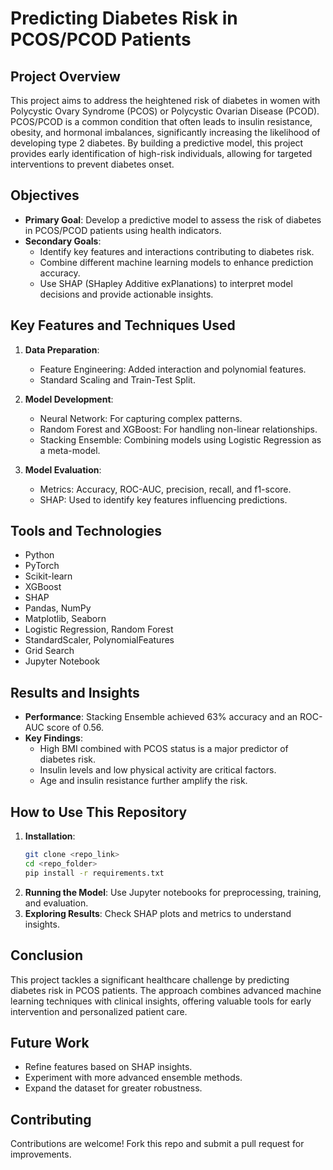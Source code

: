 # **Predicting Diabetes Risk in PCOS/PCOD Patients**

## **Project Overview**

This project aims to address the heightened risk of diabetes in women with Polycystic Ovary Syndrome (PCOS) or Polycystic Ovarian Disease (PCOD). PCOS/PCOD is a common condition that often leads to insulin resistance, obesity, and hormonal imbalances, significantly increasing the likelihood of developing type 2 diabetes. By building a predictive model, this project provides early identification of high-risk individuals, allowing for targeted interventions to prevent diabetes onset.

## **Objectives**

- **Primary Goal**: Develop a predictive model to assess the risk of diabetes in PCOS/PCOD patients using health indicators.
- **Secondary Goals**:
  - Identify key features and interactions contributing to diabetes risk.
  - Combine different machine learning models to enhance prediction accuracy.
  - Use SHAP (SHapley Additive exPlanations) to interpret model decisions and provide actionable insights.

## **Key Features and Techniques Used**

1. **Data Preparation**:
   - Feature Engineering: Added interaction and polynomial features.
   - Standard Scaling and Train-Test Split.

2. **Model Development**:
   - Neural Network: For capturing complex patterns.
   - Random Forest and XGBoost: For handling non-linear relationships.
   - Stacking Ensemble: Combining models using Logistic Regression as a meta-model.

3. **Model Evaluation**:
   - Metrics: Accuracy, ROC-AUC, precision, recall, and f1-score.
   - SHAP: Used to identify key features influencing predictions.

## **Tools and Technologies**

- Python
- PyTorch
- Scikit-learn
- XGBoost
- SHAP
- Pandas, NumPy
- Matplotlib, Seaborn
- Logistic Regression, Random Forest
- StandardScaler, PolynomialFeatures
- Grid Search
- Jupyter Notebook

## **Results and Insights**

- **Performance**: Stacking Ensemble achieved 63% accuracy and an ROC-AUC score of 0.56.
- **Key Findings**:
  - High BMI combined with PCOS status is a major predictor of diabetes risk.
  - Insulin levels and low physical activity are critical factors.
  - Age and insulin resistance further amplify the risk.

## **How to Use This Repository**

1. **Installation**:
   ```bash
   git clone <repo_link>
   cd <repo_folder>
   pip install -r requirements.txt
   ```
2. **Running the Model**: Use Jupyter notebooks for preprocessing, training, and evaluation.
3. **Exploring Results**: Check SHAP plots and metrics to understand insights.

## **Conclusion**

This project tackles a significant healthcare challenge by predicting diabetes risk in PCOS patients. The approach combines advanced machine learning techniques with clinical insights, offering valuable tools for early intervention and personalized patient care.

## **Future Work**

- Refine features based on SHAP insights.
- Experiment with more advanced ensemble methods.
- Expand the dataset for greater robustness.

## **Contributing**

Contributions are welcome! Fork this repo and submit a pull request for improvements.

